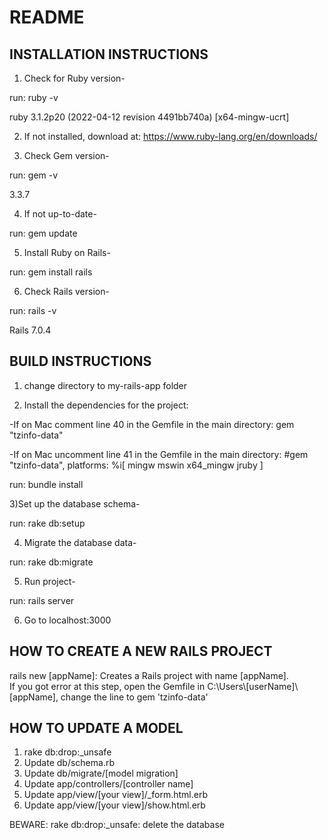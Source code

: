 # README 

## INSTALLATION INSTRUCTIONS

1) Check for Ruby version-

run: ruby -v

ruby 3.1.2p20 (2022-04-12 revision 4491bb740a) [x64-mingw-ucrt]

2) If not installed, download at: https://www.ruby-lang.org/en/downloads/

3) Check Gem version-

run: gem -v

3.3.7

4) If not up-to-date-

run: gem update

5) Install Ruby on Rails-

run: gem install rails

6) Check Rails version-

run: rails -v

Rails 7.0.4

## BUILD INSTRUCTIONS

1) change directory to my-rails-app folder 

2) Install the dependencies for the project: 
  
  -If on Mac comment line 40 in the Gemfile in the main directory: gem "tzinfo-data"
  
  -If on Mac uncomment line 41 in the Gemfile in the main directory: #gem "tzinfo-data", platforms: %i[ mingw mswin x64_mingw jruby ]
  
run: bundle install

3)Set up the database schema-

run: rake db:setup 

4) Migrate the database data-

run: rake db:migrate

5) Run project-

run: rails server

6) Go to localhost:3000


## HOW TO CREATE A NEW RAILS PROJECT
rails new [appName]: Creates a Rails project with name [appName]. </br>
If you got error at this step, open the Gemfile in C:\Users\\[userName]\\[appName], change the line to gem 'tzinfo-data'

## HOW TO UPDATE A MODEL
1) rake db:drop:_unsafe
2) Update db/schema.rb
3) Update db/migrate/[model migration]
4) Update app/controllers/[controller name]
5) Update app/view/[your view]/_form.html.erb
6) Update app/view/[your view]/show.html.erb

BEWARE: rake db:drop:_unsafe: delete the database
